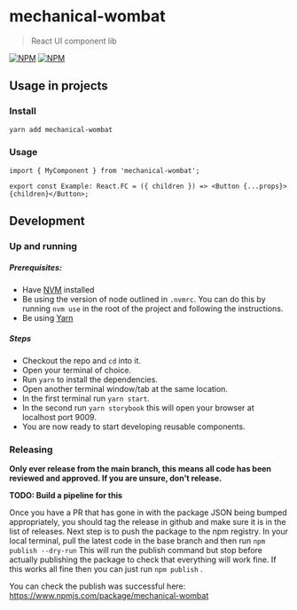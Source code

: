 # mechanical-wombat

> React UI component lib

[![NPM](https://img.shields.io/npm/v/mechanical-wombat.svg)](https://www.npmjs.com/package/mechanical-wombat)
[![NPM](https://badgen.net/bundlephobia/minzip/mechanical-wombat)](https://badgen.net/bundlephobia/minzip/mechanical-wombat)



## Usage in projects

### Install

```bash
yarn add mechanical-wombat
```

### Usage

```tsx
import { MyComponent } from 'mechanical-wombat';

export const Example: React.FC = ({ children }) => <Button {...props}>{children}</Button>;
```

## Development

### Up and running

##### Prerequisites: 

* Have [NVM](https://github.com/nvm-sh/nvm) installed 
* Be using the version of node outlined in `.nvmrc`. You can do this by running `nvm use` in the root of the project and following the instructions.
* Be using [Yarn](https://yarnpkg.com/)

##### Steps

* Checkout the repo and `cd` into it.
* Open your terminal of choice.
* Run `yarn` to install the dependencies.
* Open another terminal window/tab at the same location.
* In the first terminal run `yarn start`.
* In the second run `yarn storybook` this will open your browser at localhost port 9009.
* You are now ready to start developing reusable components.

### Releasing

**Only ever release from the main branch, this means all code has been reviewed and approved. If you are unsure, don't release.**

**TODO: Build a pipeline for this**

Once you have a PR that has gone in with the package JSON being bumped appropriately, you should tag the release in github and make sure it is in the list of releases.
Next step is to push the package to the npm registry.
In your local terminal, pull the latest code in the base branch and then run 
`npm publish --dry-run`
This will run the publish command but stop before actually publishing the package to check that everything will work fine.
If this works all fine then you can just run 
`npm publish` .

You can check the publish was successful here: https://www.npmjs.com/package/mechanical-wombat
